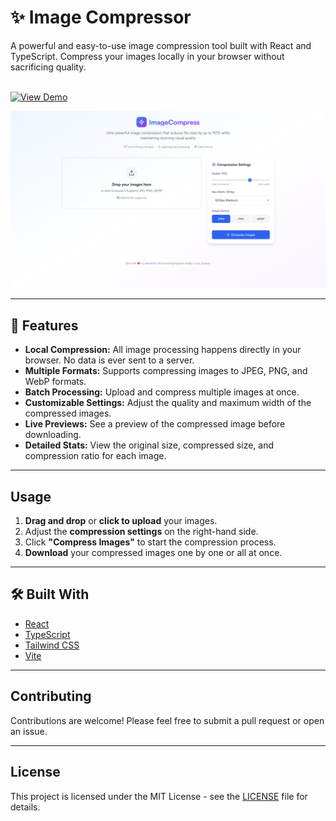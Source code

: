 # ✨ Image Compressor

A powerful and easy-to-use image compression tool built with React and TypeScript. Compress your images locally in your browser without sacrificing quality.

<br />

<a href="https://imgcmprs.netlify.app" target="_blank">
  <img src="https://img.shields.io/badge/View%20Demo-28a745?style=for-the-badge" alt="View Demo" />
</a>

![image](images/Screenshot%202025-07-21%20122234.png)

---

## 🚀 Features

- **Local Compression:** All image processing happens directly in your browser. No data is ever sent to a server.
- **Multiple Formats:** Supports compressing images to JPEG, PNG, and WebP formats.
- **Batch Processing:** Upload and compress multiple images at once.
- **Customizable Settings:** Adjust the quality and maximum width of the compressed images.
- **Live Previews:** See a preview of the compressed image before downloading.
- **Detailed Stats:** View the original size, compressed size, and compression ratio for each image.

---

## Usage

1. **Drag and drop** or **click to upload** your images.
2. Adjust the **compression settings** on the right-hand side.
3. Click **"Compress Images"** to start the compression process.
4. **Download** your compressed images one by one or all at once.

---

## 🛠️ Built With

- [React](https://reactjs.org/)
- [TypeScript](https://www.typescriptlang.org/)
- [Tailwind CSS](https://tailwindcss.com/)
- [Vite](https://vitejs.dev/)

---

## Contributing

Contributions are welcome! Please feel free to submit a pull request or open an issue.

---

## License

This project is licensed under the MIT License - see the [LICENSE](LICENSE) file for details.